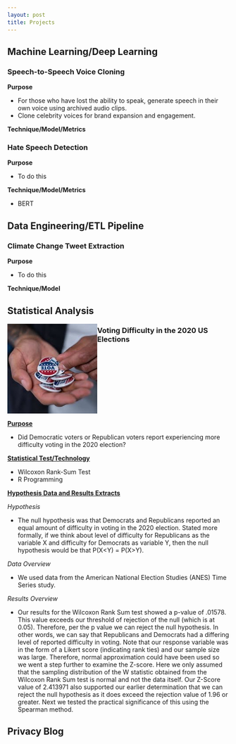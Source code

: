 ```yaml
---
layout: post
title: Projects
---
```

## Machine Learning/Deep Learning

### Speech-to-Speech Voice Cloning


**Purpose**  

- For those who have lost the ability to speak,
generate speech in their own voice using
archived audio clips.  
- Clone celebrity voices for brand expansion
and engagement.
  
**Technique/Model/Metrics**



### Hate Speech Detection
**Purpose**
- To do this
  
**Technique/Model/Metrics**
- BERT

## Data Engineering/ETL Pipeline

### Climate Change Tweet Extraction
**Purpose**
- To do this
  
**Technique/Model**


## Statistical Analysis

<img align="left" src="assets/images/banners/vote.jpg"/>  

### Voting Difficulty in the 2020 US Elections
<br clear="left"/>  








**<ins>Purpose</ins>**
- Did Democratic voters or Republican voters report experiencing more difficulty voting in the 2020 election?
  









**<ins>Statistical Test/Technology</ins>**
  - Wilcoxon Rank-Sum Test
  - R Programming

**<ins>Hypothesis Data and Results Extracts</ins>** 


*Hypothesis*
- The null hypothesis was that Democrats and Republicans reported an equal amount of difficulty in voting in
the 2020 election. Stated more formally, if we think about level of difficulty for Republicans as the variable X
and difficulty for Democrats as variable Y, then the null hypothesis would be that P(X<Y) = P(X>Y).

*Data Overview*
  - We used data from the American National Election Studies (ANES) Time Series study.
    
*Results Overview*
  - Our results for the Wilcoxon Rank Sum test showed a p-value of .01578. This value exceeds our threshold of
rejection of the null (which is at 0.05). Therefore, per the p value we can reject the null hypothesis. In other
words, we can say that Republicans and Democrats had a differing level of reported difficulty in voting. Note
that our response variable was in the form of a Likert score (indicating rank ties) and our sample size was
large. Therefore, normal approximation could have been used so we went a step further to examine the
Z-score. Here we only assumed that the sampling distribution of the W statistic obtained from the Wilcoxon
Rank Sum test is normal and not the data itself.
Our Z-Score value of 2.413971 also supported our earlier determination that we can reject the null hypothesis
as it does exceed the rejection value of 1.96 or greater. Next we tested the practical significance of this using
the Spearman method.

## Privacy Blog

